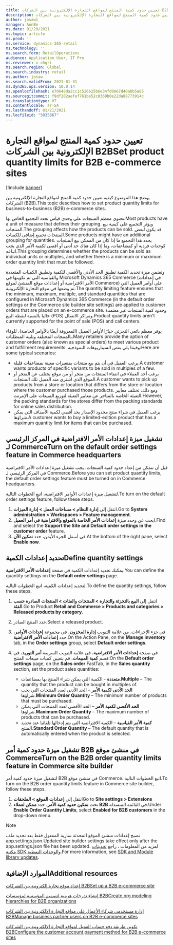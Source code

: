 ```yaml
---
title: تعيين حدود كمية المنتج لمواقع التجارة الإلكترونية بين الشركات B2B
description: يوضح هذا الموضوع كيفيه تعيين حدود كمية المنتج لمواقع التجارة الإلكترونية بين الشركات (B2B).
author: josaw1
manager: AnnBe
ms.date: 01/20/2021
ms.topic: article
ms.prod: ''
ms.service: dynamics-365-retail
ms.technology: ''
ms.search.form: RetailOperations
audience: Application User, IT Pro
ms.reviewer: v-chgri
ms.search.region: Global
ms.search.industry: retail
ms.author: josaw
ms.search.validFrom: 2021-01-31
ms.dyn365.ops.version: 10.0.14
ms.openlocfilehash: e70648da2cc1c526625b6e34fd0867d40abb5a85
ms.sourcegitcommit: f9df202aefef761be52c0360b0e22da88773914c
ms.translationtype: HT
ms.contentlocale: ar-SA
ms.lasthandoff: 01/21/2021
ms.locfileid: "5035867"
---
```

# <a name="set-product-quantity-limits-for-b2b-e-commerce-sites"></a><span data-ttu-id="e5e1f-103">تعيين حدود كمية المنتج لمواقع التجارة الإلكترونية بين الشركات B2B</span><span class="sxs-lookup"><span data-stu-id="e5e1f-103">Set product quantity limits for B2B e-commerce sites</span></span>

[!include [banner](../../includes/banner.md)]

<span data-ttu-id="e5e1f-104">يوضح هذا الموضوع كيفيه تعيين حدود كمية المنتج لمواقع التجارة الإلكترونية بين الشركات (B2B).</span><span class="sxs-lookup"><span data-stu-id="e5e1f-104">This topic describes how to set product quantity limits for business-to-business (B2B) e-commerce sites.</span></span>

<span data-ttu-id="e5e1f-105">تحتوي معظم المنتجات على وحدى قياس تحدد التجميع الخاص بها.</span><span class="sxs-lookup"><span data-stu-id="e5e1f-105">Most products have a unit of measure that defines their grouping.</span></span> <span data-ttu-id="e5e1f-106">ويؤثر التجميع على كيفية بيع المنتجات.</span><span class="sxs-lookup"><span data-stu-id="e5e1f-106">The grouping affects how the products can be sold.</span></span> <span data-ttu-id="e5e1f-107">قد يكون لبعض المنتجات تجميع إضافي للكميات.</span><span class="sxs-lookup"><span data-stu-id="e5e1f-107">Some products might have an additional grouping for quantities.</span></span> <span data-ttu-id="e5e1f-108">يحدد هذا التجميع ما إذا كان من الممكن بيع المنتجات كوحدات فردية أو كمضاعفات، وما إذا كان هناك حد أدنى أو أقصى لكمية الأمر الذي يجب اتباعه.</span><span class="sxs-lookup"><span data-stu-id="e5e1f-108">This grouping determines whether the products can be sold as individual units or multiples, and whether there is a minimum or maximum order quantity limit that must be followed.</span></span>

<span data-ttu-id="e5e1f-109">وتضمن ميزة تحديد الكمية تطبيق الحد الأدنى والأقصى للكمية وتطبيق الكميات المتعددة والقياسية التي تم تكوينها في Microsoft Dynamics 365 Commerce (في إعدادات الأمر الافتراضية أو إعدادات موقع المنشئ لموقع Commerce) على أوامر العميل التي تم وضعها في موقع التجارة الإلكترونية.</span><span class="sxs-lookup"><span data-stu-id="e5e1f-109">The quantity limiting feature ensures that the minimum, maximum, multiple, and standard quantities that are configured in Microsoft Dynamics 365 Commerce (in the default order settings or the Commerce site builder site settings) are applied to customer orders that are placed on an e-commerce site.</span></span> <span data-ttu-id="e5e1f-110">وحدود كمية المنتجات غير معتمدة حاليا بالنسبة لنقطة البيع (POS) ومراكز الاتصال.</span><span class="sxs-lookup"><span data-stu-id="e5e1f-110">Product quantity limits aren't currently supported for the point of sale (POS) and call centers.</span></span>

<span data-ttu-id="e5e1f-111">يوفر معظم بائعي التجزئي خيارًا لأوامر العميل (المعروفة أيضًا بالأوامر الخاصة)، للوفاء بالمنتجات المختلفة وتلبية المتطلبات.</span><span class="sxs-lookup"><span data-stu-id="e5e1f-111">Many retailers provide the option of customer orders (also known as special orders) to meet various product and fulfillment requirements.</span></span> <span data-ttu-id="e5e1f-112">وفيما يلي بعض السيناريوهات النموذجية:</span><span class="sxs-lookup"><span data-stu-id="e5e1f-112">Here are some typical scenarios:</span></span>

- <span data-ttu-id="e5e1f-113">يرغب العميل في أن يتم بيع منتجات بمتغيرات معينة بمضاعفات قليلة.</span><span class="sxs-lookup"><span data-stu-id="e5e1f-113">A customer wants products of specific variants to be sold in multiples of a few.</span></span>
- <span data-ttu-id="e5e1f-114">يرغب أحد العملاء في انتقاء المنتجات من متجر أو من موقع يختلف عن المتجر أو الموقع الذي اشتري منه العميل تلك المنتجات.</span><span class="sxs-lookup"><span data-stu-id="e5e1f-114">A customer wants to pick up products from a store or location that differs from the store or location where the customer purchased those products.</span></span> <span data-ttu-id="e5e1f-115">ومع ذلك، تختلف معايير التعبئة الخاصة بالمتاجر عن معايير التعبئة لتوزيع المبيعات على الإنترنت.</span><span class="sxs-lookup"><span data-stu-id="e5e1f-115">However, the packing standards for the stores differ from the packing standards for online sales distribution.</span></span>
- <span data-ttu-id="e5e1f-116">يرغب العميل في شراء منتج محدود الإصدار بحد أقصي لكمية الأصناف التي يمكن شراؤها.</span><span class="sxs-lookup"><span data-stu-id="e5e1f-116">A customer wants to buy a limited-edition product that has a maximum quantity limit for items that can be purchased.</span></span>

## <a name="turn-on-the-default-order-settings-feature-in-commerce-headquarters"></a><span data-ttu-id="e5e1f-117">تشغيل ميزة إعدادات الأمر الافتراضية في المركز الرئيسي لـ Commerce</span><span class="sxs-lookup"><span data-stu-id="e5e1f-117">Turn on the default order settings feature in Commerce headquarters</span></span>

<span data-ttu-id="e5e1f-118">قبل أن تتمكن من إعداد حدود كمية المنتجات، يجب تشغيل ميزة إعدادات الأمر الافتراضية في المركز الرئيسي لـ Commerce.</span><span class="sxs-lookup"><span data-stu-id="e5e1f-118">Before you can set product quantity limits, the default order settings feature must be turned on in Commerce headquarters.</span></span>

<span data-ttu-id="e5e1f-119">لتشغيل ميزة إعدادات الأوامر الافتراضية، اتبع الخطوات التالية.</span><span class="sxs-lookup"><span data-stu-id="e5e1f-119">To turn on the default order settings feature, follow these steps.</span></span>

1. <span data-ttu-id="e5e1f-120">انتقل إلى **إدارة النظام \> مساحات العمل \> إدارة الميزات**.</span><span class="sxs-lookup"><span data-stu-id="e5e1f-120">Go to **System administration \> Workspaces \> Feature management**.</span></span>
1. <span data-ttu-id="e5e1f-121">ابحث عن وحدد ميزة **إعدادات الأمر الخاصة بالموقع والافتراضية في أمر العميل**.</span><span class="sxs-lookup"><span data-stu-id="e5e1f-121">Find and select the **Support the Site and Default order settings in the customer order** feature.</span></span>
1. <span data-ttu-id="e5e1f-122">في أسفل الجزء الأيمن، حدد **تمكين الآن**.</span><span class="sxs-lookup"><span data-stu-id="e5e1f-122">At the bottom of the right pane, select **Enable now**.</span></span> 

## <a name="define-quantity-settings"></a><span data-ttu-id="e5e1f-123">تحديد إعدادات الكمية</span><span class="sxs-lookup"><span data-stu-id="e5e1f-123">Define quantity settings</span></span> 

<span data-ttu-id="e5e1f-124">يمكنك تحديد إعدادات الكمية في صفحة **إعدادات الأمر الافتراضية**.</span><span class="sxs-lookup"><span data-stu-id="e5e1f-124">You can define the quantity settings on the **Default order settings** page.</span></span>

<span data-ttu-id="e5e1f-125">لتحديد إعدادات الكمية، اتبع الخطوات التالية.</span><span class="sxs-lookup"><span data-stu-id="e5e1f-125">To define the quantity settings, follow these steps.</span></span> 

1. <span data-ttu-id="e5e1f-126">انتقل إلى **البيع بالتجزئة والتجارة \> المنتجات والفئات \> المنتجات الصادرة حسب الفئة**.</span><span class="sxs-lookup"><span data-stu-id="e5e1f-126">Go to Product **Retail and Commerce \> Products and categories \> Released products by category**.</span></span>
1. <span data-ttu-id="e5e1f-127">حدد المنتج الصادر.</span><span class="sxs-lookup"><span data-stu-id="e5e1f-127">Select a released product.</span></span>
1. <span data-ttu-id="e5e1f-128">في جزء الإجراءات، من علامة التبويب **إدارة المخزون**، في مجموعة **إعدادات الأوامر**، حدد **إعدادات الأمر الافتراضية**.</span><span class="sxs-lookup"><span data-stu-id="e5e1f-128">On the Action Pane, on the **Manage inventory** tab, in the **Order settings** group, select **Default order settings**.</span></span> 
1. <span data-ttu-id="e5e1f-129">في صفحة **إعدادات الأمر الافتراضية**، في علامة التبويب السريعة **أمر التوريد**، في قسم **كمية المبيعات**، قم بتعيين كميات مبيعات المنتج:</span><span class="sxs-lookup"><span data-stu-id="e5e1f-129">On the **Default order settings** page, on the **Sales order** FastTab, in the **Sales quantity** section, set the product sales quantities:</span></span>

    - <span data-ttu-id="e5e1f-130">**متعددة** - الكمية التي يمكن شراء المنتج بها بمضاعفات.</span><span class="sxs-lookup"><span data-stu-id="e5e1f-130">**Multiple** – The quantity that the product can be bought in multiples of.</span></span>
    - <span data-ttu-id="e5e1f-131">**الحد الأدنى لكمية الأمر** – الحد الأدنى لعدد المنتجات التي يجب شراؤها.</span><span class="sxs-lookup"><span data-stu-id="e5e1f-131">**Minimum Order Quantity** – The minimum number of products that must be purchased.</span></span>
    - <span data-ttu-id="e5e1f-132">**الحد الأقصى لكمية الأمر** – الحد الأقصى لعدد المنتجات التي يمكن شراؤها.</span><span class="sxs-lookup"><span data-stu-id="e5e1f-132">**Maximum Order Quantity** – The maximum number of products that can be purchased.</span></span>
    - <span data-ttu-id="e5e1f-133">**كمية الأمر القياسية** – الكمية الافتراضية التي يتم إدخالها تلقائيا عند تحديد المنتج.</span><span class="sxs-lookup"><span data-stu-id="e5e1f-133">**Standard Order Quantity** – The default quantity that is automatically entered when the product is selected.</span></span>

## <a name="turn-on-the-b2b-order-quantity-limits-feature-in-commerce-site-builder"></a><span data-ttu-id="e5e1f-134">تشغيل ميزة حدود كمية أمر B2B في منشئ موقع Commerce</span><span class="sxs-lookup"><span data-stu-id="e5e1f-134">Turn on the B2B order quantity limits feature in Commerce site builder</span></span>

<span data-ttu-id="e5e1f-135">لتشغيل ميزة حدود كمية أمر B2B في منشئ موقع Commerce، اتبع الخطوات التالية.</span><span class="sxs-lookup"><span data-stu-id="e5e1f-135">To turn on the B2B order quantity limits feature in Commerce site builder, follow these steps.</span></span>

1. <span data-ttu-id="e5e1f-136">انتقل إلى **إعدادات الموقع \> الملحقات**</span><span class="sxs-lookup"><span data-stu-id="e5e1f-136">Go to **Site settings \> Extensions**</span></span>
1. <span data-ttu-id="e5e1f-137">تحت **تمكين حدود كمية الأمر**، حدد **ممكن لعملاء B2B** في القائمة المنسدلة.</span><span class="sxs-lookup"><span data-stu-id="e5e1f-137">Under **Enable Order Quantity Limits**, select **Enabled for B2B customers** in the drop-down menu.</span></span> 

> [!NOTE] 
> <span data-ttu-id="e5e1f-138">تصبح إعدادات منشئ الموقع المحدثة سارية المفعول فقط بعد تحديد ملف app.settings.json.</span><span class="sxs-lookup"><span data-stu-id="e5e1f-138">Updated site builder settings take effect only after the app.settings.json file has been updated.</span></span> <span data-ttu-id="e5e1f-139">لمزيد من المعلومات ، راجع [تحديثات مكتبة SDK والوحدات النمطية](../e-commerce-extensibility/sdk-updates.md#update-the-appsettingsjson-file).</span><span class="sxs-lookup"><span data-stu-id="e5e1f-139">For more information, see [SDK and Module library updates](../e-commerce-extensibility/sdk-updates.md#update-the-appsettingsjson-file).</span></span>

## <a name="additional-resources"></a><span data-ttu-id="e5e1f-140">الموارد الإضافية</span><span class="sxs-lookup"><span data-stu-id="e5e1f-140">Additional resources</span></span>

[<span data-ttu-id="e5e1f-141">إعداد موقع تجارة إلكترونية بين الشركات B2B</span><span class="sxs-lookup"><span data-stu-id="e5e1f-141">Set up a B2B e-commerce site</span></span>](set-up-b2b-site.md)

[<span data-ttu-id="e5e1f-142">إنشاء تدرجات هرمية لتصميم المؤسسة لمؤسسات B2B</span><span class="sxs-lookup"><span data-stu-id="e5e1f-142">Create org modeling hierarchies for B2B organizations</span></span>](org-model.md)

[<span data-ttu-id="e5e1f-143">إدارة مستخدمي شركاء الأعمال على مواقع التجارة الإلكترونية بين الشركات B2B</span><span class="sxs-lookup"><span data-stu-id="e5e1f-143">Manage business partner users on B2B e-commerce sites</span></span>](manage-b2b-users.md)

[<span data-ttu-id="e5e1f-144">تكوين طريقة دفع حساب العميل لمواقع التجارة الإلكترونية بين الشركات B2B</span><span class="sxs-lookup"><span data-stu-id="e5e1f-144">Configure the customer account payment method for B2B e-commerce sites</span></span>](payment-method.md)
